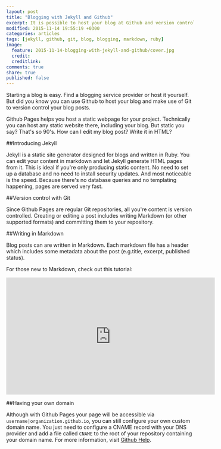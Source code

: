 ```yaml
---
layout: post
title: "Blogging with Jekyll and Github"
excerpt: It is possible to host your blog at Github and version control your blog posts with Git. Here's how.
modified: 2015-11-14 19:55:19 +0300
categories: articles
tags: [jekyll, github, git, blog, blogging, markdown, ruby]
image:
  feature: 2015-11-14-blogging-with-jekyll-and-github/cover.jpg
  credit:
  creditlink:
comments: true
share: true
published: false
---
```


Starting a blog is easy. Find a blogging service provider or host it yourself. But did you know you can use Github to host your blog and make use of Git to version control your blog posts.

Github Pages helps you host a static webpage for your project. Technically you can host any static website there, including your blog. But static you say? That's so 90's. How can I edit my blog post? Write it in HTML?

##Introducing Jekyll

Jekyll is a static site generator designed for blogs and written in Ruby. You can edit your content in markdown and let Jekyll generate HTML pages from it. This is ideal if you're only producing static content. No need to set up a database and no need to install security updates. And most noticeable is the speed. Because there's no database queries and no templating happening, pages are served very fast.

##Version control with Git

Since Github Pages are regular Git repositories, all you're content is version controlled. Creating or editing a post includes writing Markdown (or other supported formats) and committing them to your repository.

##Writing in Markdown

Blog posts can are written in Markdown. Each markdown file has a header which includes some metadata about the post (e.g.title, excerpt, published status).  

For those new to Markdown, check out this tutorial:

<iframe width="560" height="315" src="https://www.youtube.com/embed/6A5EpqqDOdk" frameborder="0"> </iframe>

##Having your own domain

Although with Github Pages your page will be accessible via `username|organization.github.io`, you can still configure your own custom domain name. You just need to configure a CNAME record with your DNS provider and add a file called `CNAME` to the root of your repository containing your domain name. For more information, visit [Github Help](https://help.github.com/articles/setting-up-a-custom-domain-with-github-pages/ "Gihtub Help page").

